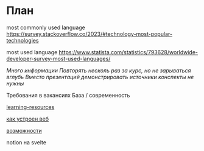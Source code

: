 # План

most commonly used language
<https://survey.stackoverflow.co/2023/#technology-most-popular-technologies>

most used language
<https://www.statista.com/statistics/793628/worldwide-developer-survey-most-used-languages/>

_Много информации_
_Повторять несколь раз за курс, но не зарываться вглубь_
_Вместо презентаций демонстрировать источники_
_конспекты не нужны_

Требования в вакансиях
База / современность

[learning-resources](learning-resources.md)

[как устроен веб](how-web-works.md)

[возможности](web-capabilities.md)

notion на svelte
